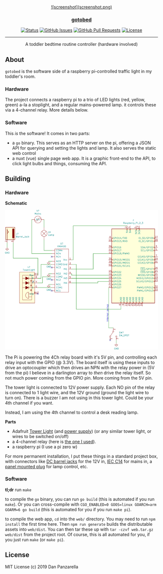 <p align="center">
  <a href="" rel="noopener">
![screenshot](screenshot.png)
</p>

<h3 align="center">gotobed</h3>

<div align="center">

  [![Status](https://img.shields.io/badge/status-active-success.svg)]() 
  [![GitHub Issues](https://img.shields.io/github/issues/pzl/gotobed.svg)](https://github.com/pzl/gotobed/issues)
  [![GitHub Pull Requests](https://img.shields.io/github/issues-pr/pzl/gotobed.svg)](https://github.com/pzl/gotobed/pulls)
  [![License](https://img.shields.io/badge/license-MIT-blue.svg)](/LICENSE)

</div>

---

<p align="center"> A toddler bedtime routine controller (hardware involved)
    <br> 
</p>


## About

`gotobed` is the software side of a raspberry pi-controlled traffic light in my toddler's room.

### Hardware

The project connects a raspberry pi to a trio of LED lights (red, yellow, green) a-la a stoplight, and a regular mains-powered lamp. it controls these via a 4-channel relay. More details below.

### Software

This *is* the software! It comes in two parts:

- a `go` binary. This serves as an HTTP server on the pi, offering a JSON API for querying and setting the lights and lamp. It also serves the static web control
- a nuxt (vue) single page web app. It is a graphic front-end to the API, to click light bulbs and things, consuming the API.

## Building

### Hardware

**Schematic**

![Schematic](schematic.png)

The Pi is powering the 4Ch relay board with it's 5V pin, and controlling each relay input with the GPIO (@ 3.3V). The board itself is using these inputs to drive an optocoupler which then drives an NPN with the relay power in (5V from the pi) I believe in a darlington array to _then_ drive the relay itself. So not much power coming from the GPIO pin. More coming from the 5V pin.

The tower light is connected to 12V power supply. Each NO pin of the relay is connected to 1 light wire, and the 12V ground (ground the light wire to turn on). There is a buzzer I am not using in this tower light. Could be your 4th channel if you want.

Instead, I am using the 4th channel to control a desk reading lamp. 

**Parts**

- Adafruit [Tower Light](https://www.adafruit.com/product/2993) (and [power supply](https://www.adafruit.com/product/352)) (or any similar tower light, or wires to be switched on/off)
- a 4-channel relay (here is [the one I used](https://www.microcenter.com/product/476352/4-channel-relay-module)).
- a raspberry pi (I use a pi zero w)

For more permanent installation, I put these things in a standard project box, with connectors like [DC barrel jacks](https://www.amazon.com/dp/B073LF3FQK) for the 12V in, [IEC C14](https://www.amazon.com/s?k=c14+mount&ref=nb_sb_noss_2) for mains in, a [panel mounted plug](https://www.amazon.com/s?k=us+plug+panel+mount&ref=nb_sb_noss_2) for lamp control, etc.

### Software

**tl;dr** run `make`

to compile the `go` binary, you can run `go build` (this is automated if you run `make`). Or you can cross-compile with `CGO_ENABLED=0 GOOS=linux GOARCH=arm GOARM=6 go build` (this is automated for you if you run `make pi`).

to compile the web app, `cd` into the `web/` directory. You may need to run `npm install` the first time here. Then `npm run generate` builds the distributable assets into `web/dist`. You can then tar these up with `tar -czvf web.tar.gz web/dist` from the project root. Of course, this is all automated for you, if you just run `make`  (or `make pi`).

## License

MIT License (c) 2019 Dan Panzarella
